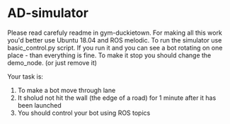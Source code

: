 # AD-simulator

Please read carefuly readme in gym-duckietown. For making all this work you'd better use Ubuntu 18.04 and ROS melodic.
To run the simulator use basic\_control.py script. If you run it and you can see a bot rotating on one place - than everything is fine. To make it stop you should change the demo\_node. (or just remove it)

Your task is:
1) To make a bot move through lane
2) It sholud not hit the wall (the edge of a road) for 1 minute after it has been launched
3) You should control your bot using ROS topics
